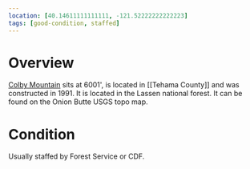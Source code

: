 ```yaml
---
location: [40.14611111111111, -121.52222222222223]
tags: [good-condition, staffed]
---
```


# Overview

[Colby Mountain](http://www.peakbagging.com/CALookoutPhotos/Colby.html) sits at 6001', is located in [[Tehama County]] and was constructed in 1991. It is located in the Lassen national forest. It can be found on the Onion Butte USGS topo map.

# Condition

Usually staffed by Forest Service or CDF.